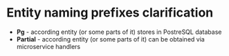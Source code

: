 # Entity naming prefixes clarification

- **Pg** - according entity (or some parts of it) stores in PostreSQL database
- **Partial** - according entity (or some parts of it) can be obtained via microservice handlers
